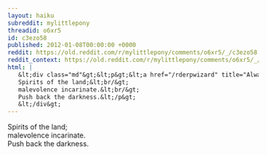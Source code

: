 ```yaml
---
layout: haiku
subreddit: mylittlepony
threadid: o6xr5
id: c3ezo58
published: 2012-01-08T00:00:00 +0000
reddit: https://old.reddit.com/r/mylittlepony/comments/o6xr5/_/c3ezo58
reddit_context: https://old.reddit.com/r/mylittlepony/comments/o6xr5/_/c3ezo58?context=3
html: |
   &lt;div class="md"&gt;&lt;p&gt;&lt;a href="/rderpwizard" title="Always Relevant / Ghost Story Manifested / Paper Bag Princess"&gt;&lt;/a&gt; 
   Spirits of the land;&lt;br/&gt;
   malevolence incarinate.&lt;br/&gt;
   Push back the darkness.&lt;/p&gt;
   &lt;/div&gt;
---
```


[](/rderpwizard "Always Relevant / Ghost Story Manifested / Paper Bag Princess") 
Spirits of the land;  
malevolence incarinate.  
Push back the darkness.
